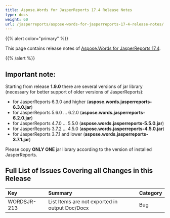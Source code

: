 ```yaml
---
title: Aspose.Words for JasperReports 17.4 Release Notes
type: docs
weight: 60
url: /jasperreports/aspose-words-for-jasperreports-17-4-release-notes/
---
```


{{% alert color="primary" %}} 

This page contains release notes of [Aspose.Words for JasperReports 17.4](https://downloads.aspose.com/words/jasperreports/new-releases/aspose.words-for-jasperreports-17.4.0/).

{{% /alert %}} 

## Important note:

Starting from release **1.9.0** there are several versions of jar library (necessary for better support of older versions of JasperReports):

- for JasperReports 6.3.0 and higher (**aspose.words.jasperreports-6.3.0.jar**)
- for JasperReports 5.6.0 ... 6.2.0 (**aspose.words.jasperreports-6.2.0.jar**)
- for JasperReports 4.7.0 ... 5.5.0 (**aspose.words.jasperreports-5.5.0.jar**)
- for JasperReports 3.7.2 ... 4.5.0 (**aspose.words.jasperreports-4.5.0.jar**)
- for JasperReports 3.7.1 and lower (**aspose.words.jasperreports-3.7.1.jar**)

Please copy **ONLY ONE** jar library according to the version of installed JasperReports.

## Full List of Issues Covering all Changes in this Release

|Key|Summary|Category|
| :- | :- | :- |
|WORDSJR-213|List Items are not exported in output Doc/Docx|Bug|

